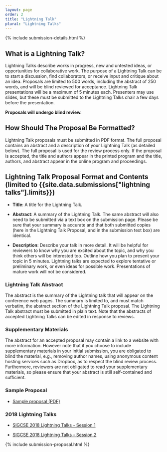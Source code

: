 ```yaml
---
layout: page
order: 2
title: "Lightning Talk"
plural: "Lightning Talks"
---
```


{% include submission-details.html %}

## What is a Lightning Talk?

Lightning Talks describe works in progress, new and untested ideas, or opportunities for collaborative work. The purpose of a Lightning Talk can be to start a discussion, find collaborators, or receive input and critique about an idea. Proposals are limited to 500 words, including the abstract of 250 words, and will be blind reviewed for acceptance. Lightning Talk presentations will be a maximum of 5 minutes each. Presenters may use slides, but these must be submitted to the Lightning Talks chair a few days before the presentation.

**Proposals will undergo blind review.**

## How Should The Proposal Be Formatted?

Lightning Talk proposals must be submitted in PDF format. The full proposal contains an abstract and a description of your Lightning Talk (as detailed below). The full proposal is used for the review process only. If the proposal is accepted, the title and authors appear in the printed program and the title, authors, and abstract appear in the online program and proceedings.

## Lightning Talk Proposal Format and Contents (limited to {{site.data.submissions["lightning talks"].limits}})

-   **Title**: A title for the Lightning Talk.

-   **Abstract**: A summary of the Lightning Talk. The same abstract will also need to be submitted via a text box on the submission page. Please be sure that your summary is accurate and that both submitted copies (here in the Lightning Talk Proposal, and in the submission text box) are identical.

-   **Description**: Describe your talk in more detail. It will be helpful for reviewers to know why you are excited about the topic, and why you think others will be interested too.  Outline how you plan to present your topic in 5 minutes. Lightning talks are expected to explore tentative or preliminary work, or even ideas for possible work. Presentations of mature work will not be considered.

### Lightning Talk Abstract

The abstract is the summary of the Lightning talk that will appear on the conference web pages. The summary is limited to, and must match verbatim, the abstract section of the Lightning Talk proposal. The Lightning Talk abstract must be submitted in plain text.  Note that the abstracts of accepted Lightning Talks can be edited in response to reviews.

### Supplementary Materials

The abstract for an accepted proposal may contain a link to a website with more information.  However note that if you choose to include supplementary materials in your initial submission, you are obligated to blind the material, e.g., removing author names, using anonymous content hosting services such as Dropbox, as to respect the blind review process.  Furthermore, reviewers are not obligated to read your supplementary materials, so please ensure that your abstract is still self-contained and sufficient.

### Sample Proposal

* [Sample proposal (PDF)](../docs/sigcse-sample-lightning-talk.pdf)

<!--* [Sample proposal (Word)](../docs/sigcse-sample-lightning-talk.docx)-->

### 2018 Lightning Talks

* [SIGCSE 2018 Lightning Talks - Session 1](../docs/2018-lightning-talks/2018_LightningTalks_1.pdf)

* [SIGCSE 2018 Lightning Talks - Session 2](../docs/2018-lightning-talks/2018_LightningTalks_2.pdf)

{% include submission-proposal.html %}
